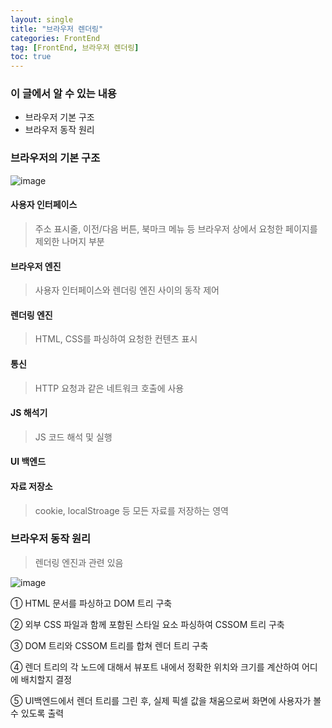 ```yaml
---
layout: single
title: "브라우저 렌더링"
categories: FrontEnd
tag: [FrontEnd, 브라우저 렌더링]
toc: true
---
```


### 이 글에서 알 수 있는 내용

- 브라우저 기본 구조
- 브라우저 동작 원리

### 브라우저의 기본 구조

![image](https://user-images.githubusercontent.com/40657327/143825485-15c697a7-54fb-4543-a51a-25ddede7c34b.png)

#### 사용자 인터페이스

> 주소 표시줄, 이전/다음 버튼, 북마크 메뉴 등 브라우저 상에서 요청한 페이지를 제외한 나머지 부분

#### 브라우저 엔진

> 사용자 인터페이스와 렌더링 엔진 사이의 동작 제어

#### **렌더링 엔진**

> HTML, CSS를 파싱하여 요청한 컨텐츠 표시

#### 통신

> HTTP 요청과 같은 네트워크 호출에 사용

#### JS 해석기

> JS 코드 해석 및 실행

#### UI 백엔드

#### 자료 저장소

> cookie, localStroage 등 모든 자료를 저장하는 영역

### 브라우저 동작 원리

> 렌더링 엔진과 관련 있음

![image](https://user-images.githubusercontent.com/40657327/143826106-32315816-2101-409d-b2d0-523ad9e3e871.png)

① HTML 문서를 파싱하고 DOM 트리 구축

② 외부 CSS 파일과 함께 포함된 스타일 요소 파싱하여 CSSOM 트리 구축

③ DOM 트리와 CSSOM 트리를 합쳐 렌더 트리 구축

④ 렌더 트리의 각 노드에 대해서 뷰포트 내에서 정확한 위치와 크기를 계산하여 어디에 배치할지 결정

⑤ UI백엔드에서 렌더 트리를 그린 후, 실제 픽셀 값을 채움으로써 화면에 사용자가 볼 수 있도록 출력
